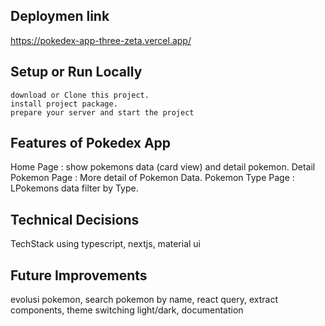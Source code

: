 ## Deploymen link

https://pokedex-app-three-zeta.vercel.app/

## Setup or Run Locally

    download or Clone this project.
    install project package.
    prepare your server and start the project

## Features of Pokedex App

Home Page : show pokemons data (card view) and detail pokemon.
Detail Pokemon Page : More detail of Pokemon Data.
Pokemon Type Page : LPokemons data filter by Type.

## Technical Decisions

TechStack using typescript, nextjs, material ui

## Future Improvements

evolusi pokemon, search pokemon by name, react query, extract components, theme switching light/dark, documentation
